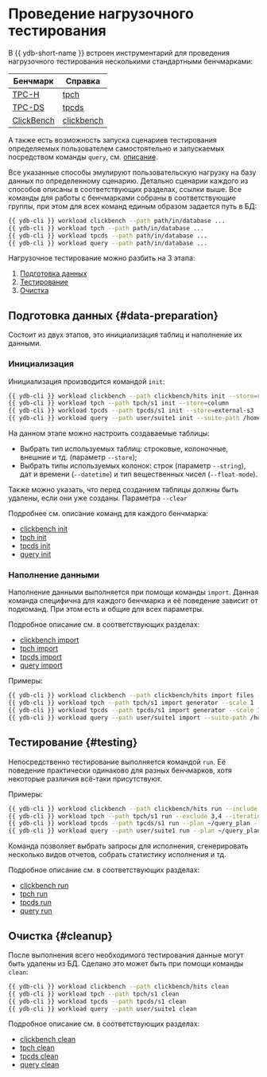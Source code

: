# Проведение нагрузочного тестирования

В {{ ydb-short-name }} встроен инструментарий для проведения нагрузочного тестирования несколькими стандартными бенчмарками:

| Бенчмарк                             | Справка                                                  |
|--------------------------------------|----------------------------------------------------------|
| [TPC-H](https://tpc.org/tpch/)       | [tpch](../../reference/ydb-cli/workload-tpch.md)|
| [TPC-DS](https://tpc.org/tpcds/)     | [tpcds](../../reference/ydb-cli/workload-tpcds.md)|
| [ClickBench](https://benchmark.clickhouse.com/) | [clickbench](../../reference/ydb-cli/workload-click-bench.md)|

А также есть возможность запуска сценариев тестирования определяемых пользователем самостоятельно и запускаемых посредством команды `query`, см. [описание](../../reference/ydb-cli/workload-query.md).

Все указанные способы эмулируют пользовательскую нагрузку на базу данных по определенному сценарию. Детально сценарии каждого из способов описаны в соответствующих разделах, ссылки выше.
Все команды для работы с бенчмарками собраны в соответствующие группы, при этом для всех команд единым образом задается путь в БД:

```bash
{{ ydb-cli }} workload clickbench --path path/in/database ...
{{ ydb-cli }} workload tpch --path path/in/database ...
{{ ydb-cli }} workload tpcds --path path/in/database ...
{{ ydb-cli }} workload query --path path/in/database ...
```

Нагрузочное тестирование можно разбить на 3 этапа:

  1. [Подготовка данных](#data-preparation)
  1. [Тестирование](#testing)
  1. [Очистка](#cleanup)

## Подготовка данных {#data-preparation}

Состоит из двух этапов, это инициализация таблиц и наполнение их данными.

### Инициализация

Инициализация производится командой `init`:

```bash
{{ ydb-cli }} workload clickbench --path clickbench/hits init --store=row
{{ ydb-cli }} workload tpch --path tpch/s1 init --store=column
{{ ydb-cli }} workload tpcds --path tpcds/s1 init --store=external-s3
{{ ydb-cli }} workload query --path user/suite1 init --suite-path /home/user/user_suite
```

На данном этапе можно настроить создаваемые таблицы:

  * Выбрать тип используемых таблиц: строковые, колоночные, внешние и тд. (параметр `--store`);
  * Выбрать типы используемых колонок: строк (параметр `--string`), дат и времени (`--datetime`) и тип вещественных чисел (`--float-mode`).

Также можно указать, что перед созданием таблицы должны быть удалены, если они уже созданы. Параметра `--clear`

Подробнее см. описание команд для каждого бенчмарка:

* [clickbench init](../../reference/ydb-cli/workload-click-bench.md#init)
* [tpch init](../../reference/ydb-cli/workload-tpch.md#init)
* [tpcds init](../../reference/ydb-cli/workload-tpcds.md#init)
* [query init](../../reference/ydb-cli/workload-query.md#init)

### Наполнение данными

Наполнение данными выполняется при помощи команды `import`. Данная команда специфична для каждого бенчмарка и её поведение зависит от подкоманд. При этом есть и общие для всех параметры.

Подробное описание см. в соответствующих разделах:

* [clickbench import](../../reference/ydb-cli/workload-click-bench.md#load)
* [tpch import](../../reference/ydb-cli/workload-tpch.md#load)
* [tpcds import](../../reference/ydb-cli/workload-tpcds.md#load)
* [query import](../../reference/ydb-cli/workload-query.md#load)

Примеры:

```bash
{{ ydb-cli }} workload clickbench --path clickbench/hits import files --input hits.csv.gz
{{ ydb-cli }} workload tpch --path tpch/s1 import generator --scale 1
{{ ydb-cli }} workload tpcds --path tpcds/s1 import generator --scale 1
{{ ydb-cli }} workload query --path user/suite1 import --suite-path /home/user/user_suite
```

## Тестирование {#testing}

Непосредственно тестирование выполняется командой `run`. Её поведение практически одинаково для разных бенчмарков, хотя некоторые различия всё-таки присутствуют.

Примеры:

```bash
{{ ydb-cli }} workload clickbench --path clickbench/hits run --include 1-5,8
{{ ydb-cli }} workload tpch --path tpch/s1 run --exсlude 3,4 --iterations 3
{{ ydb-cli }} workload tpcds --path tpcds/s1 run --plan ~/query_plan --include 2 --iterations 5
{{ ydb-cli }} workload query --path user/suite1 run --plan ~/query_plan --include first_query_set.1.sql,second_query_set.2.sql --iterations 5
```

Команда позволяет выбрать запросы для исполнения, сгенерировать несколько видов отчетов, собрать статистику исполнения и тд.

Подробное описание см. в соответствующих разделах:

* [clickbench run](../../reference/ydb-cli/workload-click-bench.md#run)
* [tpch run](../../reference/ydb-cli/workload-tpch.md#run)
* [tpcds run](../../reference/ydb-cli/workload-tpcds.md#run)
* [query run](../../reference/ydb-cli/workload-query.md#run)

## Очистка {#cleanup}

После выполнения всего необходимого тестирования данные могут быть удалены из БД.
Сделано это может быть при помощи команды `clean`:

```bash
{{ ydb-cli }} workload clickbench --path clickbench/hits clean
{{ ydb-cli }} workload tpch --path tpch/s1 clean
{{ ydb-cli }} workload tpcds --path tpcds/s1 clean
{{ ydb-cli }} workload query --path user/suite1 clean
```

Подробное описание см. в соответствующих разделах:

* [clickbench clean](../../reference/ydb-cli/workload-click-bench.md#cleanup)
* [tpch clean](../../reference/ydb-cli/workload-tpch.md#cleanup)
* [tpcds clean](../../reference/ydb-cli/workload-tpcds.md#cleanup)
* [query clean](../../reference/ydb-cli/workload-query.md#cleanup)
